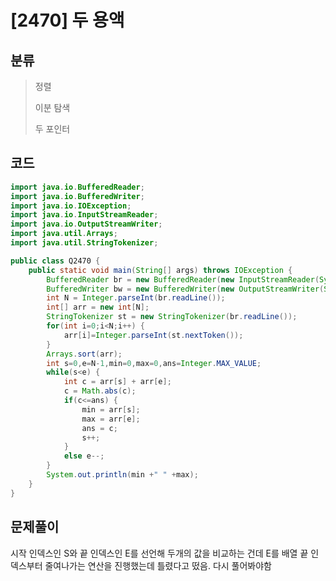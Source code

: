# [2470] 두 용액

## 분류
> 정렬
>
> 이분 탐색
>
> 두 포인터

## 코드
```java
import java.io.BufferedReader;
import java.io.BufferedWriter;
import java.io.IOException;
import java.io.InputStreamReader;
import java.io.OutputStreamWriter;
import java.util.Arrays;
import java.util.StringTokenizer;

public class Q2470 {
	public static void main(String[] args) throws IOException {
		BufferedReader br = new BufferedReader(new InputStreamReader(System.in));
		BufferedWriter bw = new BufferedWriter(new OutputStreamWriter(System.out));
		int N = Integer.parseInt(br.readLine());
		int[] arr = new int[N];
		StringTokenizer st = new StringTokenizer(br.readLine());
		for(int i=0;i<N;i++) {
			arr[i]=Integer.parseInt(st.nextToken());
		}
		Arrays.sort(arr);
		int s=0,e=N-1,min=0,max=0,ans=Integer.MAX_VALUE;
		while(s<e) {
			int c = arr[s] + arr[e];
			c = Math.abs(c);
			if(c<=ans) {
				min = arr[s];
				max = arr[e];
				ans = c;
				s++;
			}
			else e--;
		}
		System.out.println(min +" " +max);
	}
}

```

## 문제풀이

시작 인덱스인 S와 끝 인덱스인 E를 선언해 두개의 값을 비교하는 건데 E를 배열 끝 인덱스부터 줄여나가는 연산을 진행했는데 틀렸다고 떴음. 다시 풀어봐야함

